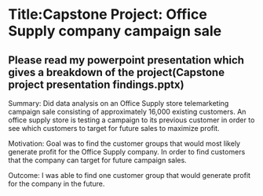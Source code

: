 # Title:Capstone Project: Office Supply company campaign sale
## Please read my powerpoint presentation which gives a breakdown of the project(Capstone project presentation findings.pptx)
Summary:
Did data analysis on an Office Supply store telemarketing campaign sale consisting of approximately 16,000 existing customers. An office supply store is testing a campaign to its previous customer in order to see which customers to target for future sales to maximize profit.

Motivation:
Goal was to find the customer groups that would most likely generate profit for the Office Supply company. In order to find customers that the company can target for future campaign sales.

Outcome:
I was able to find one customer group that would generate profit for the company in the future.
